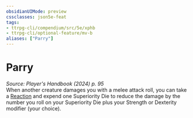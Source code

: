 ```yaml
---
obsidianUIMode: preview
cssclasses: json5e-feat
tags:
- ttrpg-cli/compendium/src/5e/xphb
- ttrpg-cli/optional-feature/mv-b
aliases: ["Parry"]
---
```

# Parry
*Source: Player's Handbook (2024) p. 95*  
When another creature damages you with a melee attack roll, you can take a [Reaction](Misc%20Files/CLI/rules/variant-rules/reaction-xphb.md) and expend one Superiority Die to reduce the damage by the number you roll on your Superiority Die plus your Strength or Dexterity modifier (your choice).